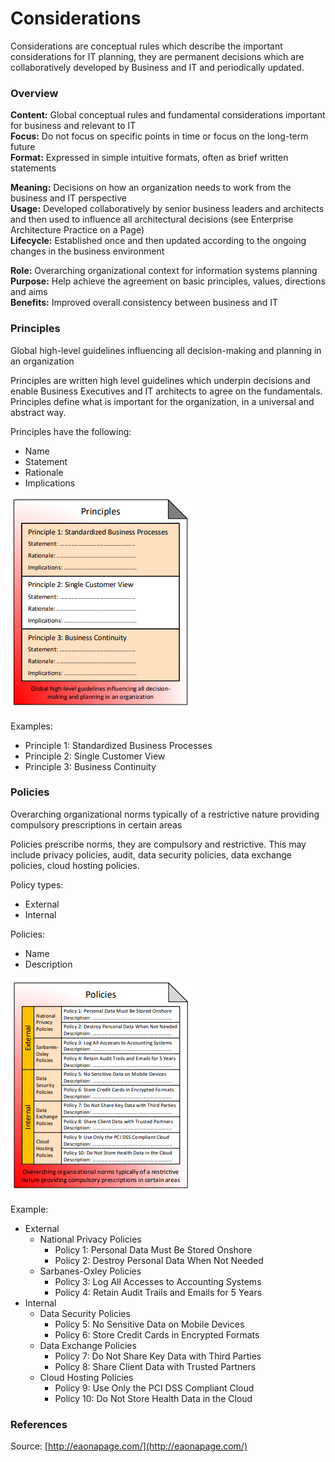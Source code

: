 # Considerations

Considerations are conceptual rules which describe the important considerations for IT planning, they are permanent decisions which are collaboratively developed by Business and IT and periodically updated. 

### Overview

**Content:** Global conceptual rules and fundamental considerations important for business and relevant to IT  
**Focus:** Do not focus on specific points in time or focus on the long-term future  
**Format:** Expressed in simple intuitive formats, often as brief written statements

**Meaning:** Decisions on how an organization needs to work from the business and IT perspective  
**Usage:** Developed collaboratively by senior business leaders and architects and then used to influence all architectural decisions \(see Enterprise Architecture Practice on a Page\)  
**Lifecycle:** Established once and then updated according to the ongoing changes in the business environment

**Role:** Overarching organizational context for information systems planning  
**Purpose:** Help achieve the agreement on basic principles, values, directions and aims  
**Benefits:** Improved overall consistency between business and IT

### Principles

Global high-level guidelines influencing all decision-making and planning in an organization

Principles are written high level guidelines which underpin decisions and enable Business Executives and IT architects to agree on the fundamentals. Principles define what is important for the organization, in a universal and abstract way.

Principles have the following:

* Name
* Statement
* Rationale
* Implications

![Source: eaonapage.com](../.gitbook/assets/csvlod_considerations_principles.png)

Examples:

* Principle 1: Standardized Business Processes
* Principle 2: Single Customer View
* Principle 3: Business Continuity

### Policies

Overarching organizational norms typically of a restrictive nature providing compulsory prescriptions in certain areas

Policies prescribe norms, they are compulsory and restrictive. This may include privacy policies, audit, data security policies, data exchange policies, cloud hosting policies.

Policy types:

* External
* Internal

Policies:

* Name
* Description



![Source: eaonapage.com](../.gitbook/assets/csvlod_considerations_policies.png)



Example:

* External
  * National Privacy Policies
    * Policy 1: Personal Data Must Be Stored Onshore
    * Policy 2: Destroy Personal Data When Not Needed
  * Sarbanes-Oxley Policies
    * Policy 3: Log All Accesses to Accounting Systems
    * Policy 4: Retain Audit Trails and Emails for 5 Years
* Internal
  * Data Security Policies
    * Policy 5: No Sensitive Data on Mobile Devices
    * Policy 6: Store Credit Cards in Encrypted Formats
  * Data Exchange Policies
    * Policy 7: Do Not Share Key Data with Third Parties
    * Policy 8: Share Client Data with Trusted Partners
  * Cloud Hosting Policies
    * Policy 9: Use Only the PCI DSS Compliant Cloud
    * Policy 10: Do Not Store Health Data in the Cloud

### References

Source: [http://eaonapage.com/](http://eaonapage.com/)

